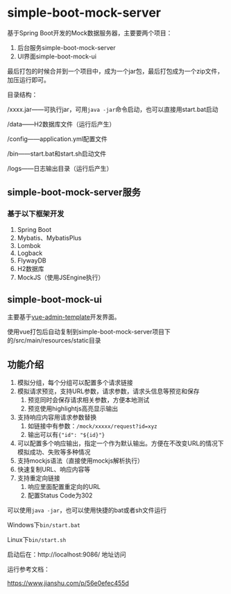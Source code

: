 # simple-boot-mock-server

基于Spring Boot开发的Mock数据服务器，主要要两个项目：
1. 后台服务simple-boot-mock-server
2. UI界面simple-boot-mock-ui

最后打包的时候合并到一个项目中，成为一个jar包，最后打包成为一个zip文件，加压运行即可。

目录结构：

/xxxx.jar——可执行jar，可用`java -jar`命令启动，也可以直接用start.bat启动

/data——H2数据库文件（运行后产生）

/config——application.yml配置文件

/bin——start.bat和start.sh启动文件

/logs——日志输出目录（运行后产生）

## simple-boot-mock-server服务

### 基于以下框架开发

1. Spring Boot
2. Mybatis、MybatisPlus
3. Lombok
4. Logback
5. FlywayDB
6. H2数据库
7. MockJS（使用JSEngine执行）

## simple-boot-mock-ui

主要基于[vue-admin-template](https://github.com/PanJiaChen/vue-admin-template)开发界面。

使用vue打包后自动复制到simple-boot-mock-server项目下的/src/main/resources/static目录

## 功能介绍

1. 模拟分组，每个分组可以配置多个请求链接
2. 模拟请求预览，支持URL参数，请求参数，请求头信息等预览和保存
   1. 预览同时会保存请求相关参数，方便本地测试
   2. 预览使用highlightjs高亮显示输出
3. 支持响应内容用请求参数替换
   1. 如链接中有参数：`/mock/xxxxx/request?id=xyz`
   2. 输出可以有`{"id": "${id}"}`
4. 可以配置多个响应输出，指定一个作为默认输出。方便在不改变URL的情况下模拟成功、失败等多种情况
5. 支持mockjs语法（直接使用mockjs解析执行）
6. 快速复制URL、响应内容等
7. 支持重定向链接
   1. 响应里面配置重定向的URL
   2. 配置Status Code为302

可以使用`java -jar`，也可以使用快捷的bat或者sh文件运行

Windows下`bin/start.bat`

Linux下`bin/start.sh`

启动后在：http://localhost:9086/ 地址访问

运行参考文档：

https://www.jianshu.com/p/56e0efec455d
